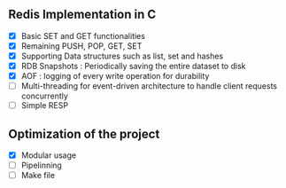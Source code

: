 ## Redis Implementation in C

- [x] Basic SET and GET functionalities
- [x] Remaining PUSH, POP, GET, SET
- [x] Supporting Data structures such as list, set and hashes
- [x] RDB Snapshots : Periodically saving the entire dataset to disk
- [x] AOF : logging of every write operation for durability
- [ ] Multi-threading for event-driven architecture to handle client requests concurrently
- [ ] Simple RESP

## Optimization of the project

- [x] Modular usage
- [ ] Pipelinning
- [ ] Make file

